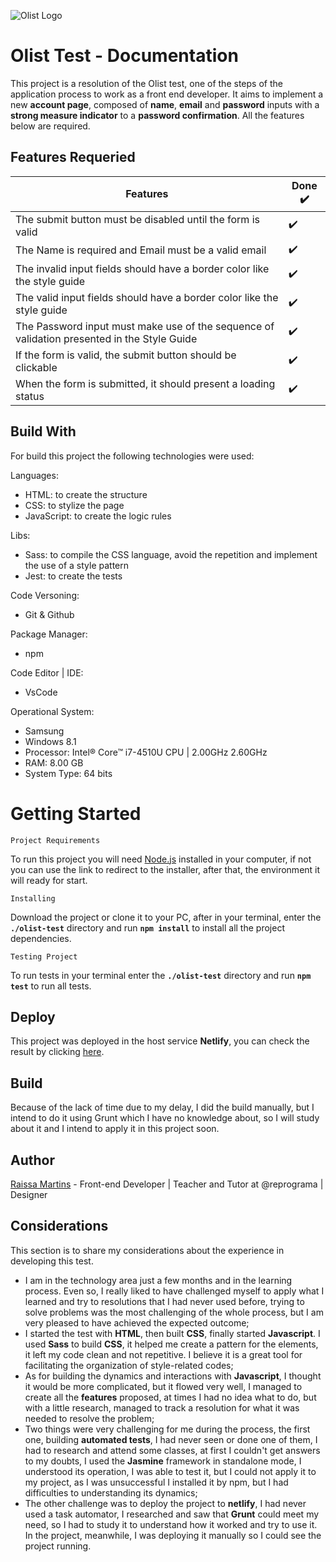 ![Olist Logo](https://olist.com/wp-content/uploads/2018/04/Logo-01.png)

# Olist Test - Documentation

This project is a resolution of the Olist test, one of the steps of the application process to work as a front end developer. It aims to implement a new **account page**, composed of **name**, **email** and **password** inputs with a **strong measure indicator** to a **password confirmation**. All the features below are required.

## Features Requeried

Features | Done ✔️
-------- | ------
The submit button must be disabled until the form is valid | ✔️
The Name is required and Email must be a valid email | ✔️
The invalid input fields should have a border color like the style guide | ✔️
The valid input fields should have a border color like the style guide | ✔️
The Password input must make use of the sequence of validation presented in the Style Guide | ✔️
If the form is valid, the submit button should be clickable | ✔️
When the form is submitted, it should present a loading status | ✔️  ️️️ ️️

## Build With

For build this project the following technologies were used: 

Languages:
* HTML: to create the structure
* CSS: to stylize the page
* JavaScript: to create the logic rules

Libs:  
* Sass: to compile the CSS language, avoid the repetition and implement the use of a style pattern
* Jest: to create the tests

Code Versoning:
* Git & Github

Package Manager:
* npm

Code Editor | IDE:
* VsCode

Operational System: 
* Samsung 
* Windows 8.1
* Processor: Intel® Core™ i7-4510U CPU | 2.00GHz 2.60GHz
* RAM: 8.00 GB
* System Type: 64 bits

# Getting Started

`Project Requirements`

To run this project you will need [Node.js](https://nodejs.org/en/) installed in your computer, if not you can use the link to redirect to the installer, after that, the environment it will ready for start. 

`Installing` 

Download the project or clone it to your PC, after in your terminal, enter the **`./olist-test`** directory and run **`npm install`** to install all the project dependencies.

`Testing Project`

To run tests in your terminal enter the **`./olist-test`** directory and run **`npm test`** to run all tests.

## Deploy

This project was deployed in the host service **Netlify**, you can check the result by clicking [here](https://olist-test-raissa-martins.netlify.com).

## Build

Because of the lack of time due to my delay, I did the build manually, but I intend to do it using Grunt which I have no knowledge about, so I will study about it and I intend to apply it in this project soon. 

## Author

[Raissa Martins](https://www.linkedin.com/in/raissamartinsmenezes/) - Front-end Developer | Teacher and Tutor at @reprograma | Designer

## Considerations

This section is to share my considerations about the experience in developing this test.

* I am in the technology area just a few months and in the learning process. Even so, I really liked to have challenged myself to apply what I learned and try to resolutions that I had never used before, trying to solve problems was the most challenging of the whole process, but I am very pleased to have achieved the expected outcome;
* I started the test with **HTML**, then built **CSS**, finally started **Javascript**. I used **Sass** to build **CSS**, it helped me create a pattern for the elements, it left my code clean and not repetitive. I believe it is a great tool for facilitating the organization of style-related codes;
* As for building the dynamics and interactions with **Javascript**, I thought it would be more complicated, but it flowed very well, I managed to create all the **features** proposed, at times I had no idea what to do, but with a little research, managed to track a resolution for what it was needed to resolve the problem;
* Two things were very challenging for me during the process, the first one, building **automated tests**, I had never seen or done one of them, I had to research and attend some classes, at first I couldn't get answers to my doubts, I used the **Jasmine** framework in standalone mode, I understood its operation, I was able to test it, but I could not apply it to my project, as I was unsuccessful I installed it by npm, but I had difficulties to understanding its dynamics;
* The other challenge was to deploy the project to **netlify**, I had never used a task automator, I researched and saw that **Grunt** could meet my need, so I had to study it to understand how it worked and try to use it. In the project, meanwhile, I was deploying it manually so I could see the project running. 
